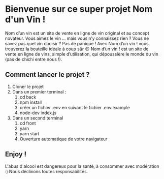 # Bienvenue sur ce super projet Nom d'un Vin !

Nom d’un vin est un site de vente en ligne de vin original et au concept novateur.
Vous aimez le vin … mais vous n’y connaissez rien ? Vous ne savez pas quel vin choisir ? Pas de panique ! Avec Nom d’un vin ! vous trouverez la bouteille idéale à coup sûr 😉
Nom d’un vin ! est un site de vente en ligne de vins, simple d’utilisation, qui dépoussière le monde du vin (pas de chichi entre nous !).

## Comment lancer le projet ? 

1. Cloner le projet
2. Dans un premier terminal : 
   1. cd back
   2. npm install
   3. créer un fichier .env en suivant le fichier .env.example
   4. node-dev index.js
3. Dans un second terminal
   1. cd front
   2. yarn
   3. yarn start
   4. Ouverture automatique de votre navigateur

## Enjoy ! 

L'abus d'alcool est dangereux pour la santé, à consommer avec modération :) 
Nous déclinons toutes responsabilités. 